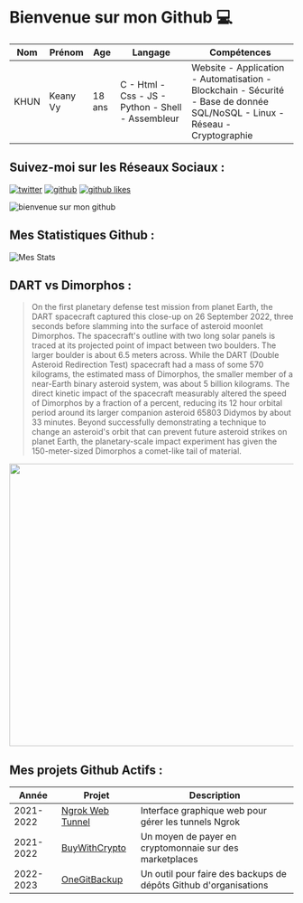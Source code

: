 # Bienvenue sur mon Github 💻
| Nom | Prénom | Age | Langage | Compétences |
|---  |---     |---  |---      |---
| KHUN | Keany Vy | 18 ans | C - Html - Css - JS - Python - Shell - Assembleur | Website - Application - Automatisation - Blockchain - Sécurité - Base de donnée SQL/NoSQL - Linux - Réseau - Cryptographie |

## Suivez-moi sur les Réseaux Sociaux :
[![twitter](https://img.shields.io/twitter/follow/thisiskeanyvy?style=social)](https://twitter.com/thisiskeanyvy)
[![github](https://img.shields.io/github/followers/thisiskeanyvy?style=social)](https://github.com/thisiskeanyvy?tab=followers)
[![github likes](https://img.shields.io/github/stars/thisiskeanyvy?style=social)](https://github.com/thisiskeanyvy)

![bienvenue sur mon github](https://thisiskeanyvy-hosting.pages.dev/banner.gif)

## Mes Statistiques Github :
![Mes Stats](https://github-readme-stats.vercel.app/api?username=thisiskeanyvy&show_icons=true&theme=radical)

## DART vs Dimorphos :

> On the first planetary defense test mission from planet Earth, the DART spacecraft captured this close-up on 26 September 2022, three seconds before slamming into the surface of asteroid moonlet Dimorphos. The spacecraft's outline with two long solar panels is traced at its projected point of impact between two boulders. The larger boulder is about 6.5 meters across. While the DART (Double Asteroid Redirection Test) spacecraft had a mass of some 570 kilograms, the estimated mass of Dimorphos, the smaller member of a near-Earth binary asteroid system, was about 5 billion kilograms. The direct kinetic impact of the spacecraft measurably altered the speed of Dimorphos by a fraction of a percent, reducing its 12 hour orbital period around its larger companion asteroid 65803 Didymos by about 33 minutes. Beyond successfully demonstrating a technique to change an asteroid's orbit that can prevent future asteroid strikes on planet Earth, the planetary-scale impact experiment has given the 150-meter-sized Dimorphos a comet-like tail of material.

<img src='https://apod.nasa.gov/apod/image/2303/pressdracowithspacecraft1_1024.jpg' width="800" height="500"/>

## Mes projets Github Actifs :
| Année | Projet | Description |
|---   |---     |---          |
| 2021-2022 | [Ngrok Web Tunnel](https://github.com/thisiskeanyvy/ngrok-web-manager) | Interface graphique web pour gérer les tunnels Ngrok |
| 2021-2022 | [BuyWithCrypto](https://github.com/BuyWithCrypto) | Un moyen de payer en cryptomonnaie sur des marketplaces |
| 2022-2023 | [OneGitBackup](https://github.com/BuyWithCrypto/OneGitBackup) | Un outil pour faire des backups de dépôts Github d'organisations |